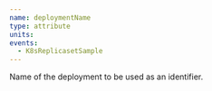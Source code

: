 ```yaml
---
name: deploymentName
type: attribute
units:
events:
  - K8sReplicasetSample
---
```


Name of the deployment to be used as an identifier.